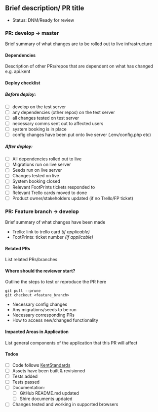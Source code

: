 ## Brief description/ PR title
- Status: DNM/Ready for review

### PR: develop -> master
Brief summary of what changes are to be rolled out to live infrastructure

#### Dependencies
Description of other PRs/repos that are dependent on what has changed e.g. api.kent

#### Deploy checklist
##### Before deploy:
- [ ] develop on the test server
- [ ] any dependencies (other repos) on the test server
- [ ] all changes tested on test server
- [ ] necessary comms sent out to affected users
- [ ] system booking is in place
- [ ] config changes have been put onto live server (.env/config.php etc)

##### After deploy:
- [ ] All dependencies rolled out to live
- [ ] Migrations run on live server
- [ ] Seeds run on live server
- [ ] Changes tested on live
- [ ] System booking closed
- [ ] Relevant FootPrints tickets responded to
- [ ] Relevant Trello cards moved to done
- [ ] Product owner/stakeholders updated (if no Trello/FP ticket)

### PR: Feature branch -> develop
Brief summary of what changes have been made
- Trello: link to trello card *(if applicable)*
- FootPrints: ticket number *(if applicable)*

#### Related PRs
List related PRs/branches

#### Where should the reviewer start?
Outline the steps to test or reproduce the PR here

```
git pull --prune
git checkout <feature_branch>
```

- Necessary config changes
- Any migrations/seeds to be run
- Necessary corresponding PRs
- How to access new/changed functionality

#### Impacted Areas in Application
List general components of the application that this PR will affect

#### Todos
- [ ] Code follows [KentStandards](https://github.com/unikent/KentStandards)
- [ ] Assets have been built & revisioned
- [ ] Tests added
- [ ] Tests passed
- [ ] Documentation:
  - [ ] GitHub README.md updated
  - [ ] Shire documents updated
- [ ] Changes tested and working in supported browsers
